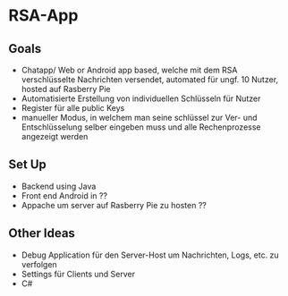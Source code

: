 # RSA-App

## Goals

- Chatapp/ Web or Android app based, welche mit dem RSA verschlüsselte Nachrichten versendet, automated für ungf. 10 Nutzer, hosted auf Rasberry Pie
- Automatisierte Erstellung von individuellen Schlüsseln für Nutzer
- Register für alle public Keys
- manueller Modus, in welchem man seine schlüssel zur Ver- und Entschlüsselung selber eingeben muss und alle Rechenprozesse angezeigt werden

## Set Up

- Backend using Java
- Front end Android in ??
- Appache um server auf Rasberry Pie zu hosten ??

## Other Ideas

- Debug Application für den Server-Host um Nachrichten, Logs, etc. zu verfolgen
- Settings für Clients und Server
- C#
